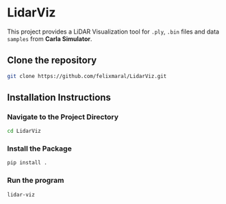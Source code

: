 # LidarViz

This project provides a LiDAR Visualization tool for `.ply`, `.bin` files and data `samples` from __Carla Simulator__.

## Clone the repository

   ```bash
   git clone https://github.com/felixmaral/LidarViz.git
   ```

## Installation Instructions

### Navigate to the Project Directory

```bash
cd LidarViz
```

### Install the Package

```bash
pip install .
```

### Run the program

```bash
lidar-viz
```


